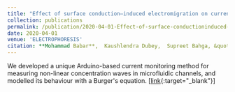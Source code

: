 ```yaml
---
title: "Effect of surface conduction–induced electromigration on current monitoring method for electroosmotic flow measurement"
collection: publications
permalink: /publication/2020-04-01-Effect-of-surface-conductioninduced-electromigration-on-current-monitoring-method-for-electroosmotic-flow-measurement
date: 2020-04-01
venue: 'ELECTROPHORESIS'
citation: **Mohammad Babar**,  Kaushlendra Dubey,  Supreet Bahga, &quot;Effect of surface conduction–induced electromigration on current monitoring method for electroosmotic flow measurement.&quot; ELECTROPHORESIS, 2020.
---
```

We developed a unique Arduino-based current monitoring method for measuring non-linear concentration waves in microfluidic channels, and modelled its behaviour with a Burger's equation. \[[link](https://onlinelibrary.wiley.com/doi/10.1002/elps.201900308){:target="_blank"}\]
